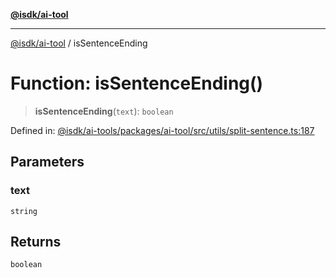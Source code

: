 [**@isdk/ai-tool**](../README.md)

***

[@isdk/ai-tool](../globals.md) / isSentenceEnding

# Function: isSentenceEnding()

> **isSentenceEnding**(`text`): `boolean`

Defined in: [@isdk/ai-tools/packages/ai-tool/src/utils/split-sentence.ts:187](https://github.com/isdk/ai-tool.js/blob/fb1809b53cc75a30928176c26910792b6b8a96e1/src/utils/split-sentence.ts#L187)

## Parameters

### text

`string`

## Returns

`boolean`

